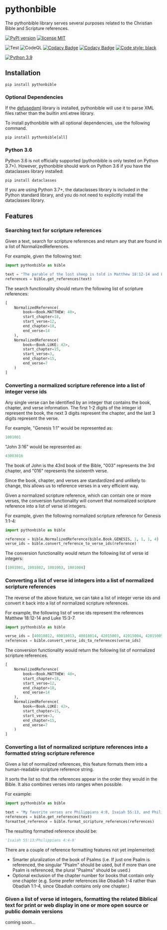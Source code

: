 # pythonbible

The pythonbible library serves several purposes related to the Christian Bible and Scripture references.

[![PyPI version](https://img.shields.io/pypi/v/pythonbible?color=blue&logo=pypi&logoColor=lightgray)](https://pypi.org/project/pythonbible/)
[![license MIT](https://img.shields.io/badge/license-MIT-orange.svg)](https://opensource.org/licenses/MIT)

![Test](https://github.com/avendesora/python-bible/workflows/Test/badge.svg)
![CodeQL](https://github.com/avendesora/python-bible/workflows/CodeQL/badge.svg)
[![Codacy Badge](https://app.codacy.com/project/badge/Grade/dc1333c64b434f7bb813d08750462921)](https://www.codacy.com/gh/avendesora/python-bible/dashboard?utm_source=github.com&amp;utm_medium=referral&amp;utm_content=avendesora/python-bible&amp;utm_campaign=Badge_Grade)
[![Codacy Badge](https://app.codacy.com/project/badge/Coverage/dc1333c64b434f7bb813d08750462921)](https://www.codacy.com/gh/avendesora/python-bible/dashboard?utm_source=github.com&utm_medium=referral&utm_content=avendesora/python-bible&utm_campaign=Badge_Coverage)
[![Code style: black](https://img.shields.io/badge/code%20style-black-000000.svg)](https://github.com/psf/black)

[![Python 3.9](https://img.shields.io/badge/python-3.7%20%7C%203.8%20%7C%203.9-blue?logo=python&logoColor=lightgray)](https://www.python.org/downloads/release/python-390/)

## Installation

```shell script
pip install pythonbible
```

### Optional Dependencies

If the [defusedxml](https://github.com/tiran/defusedxml) library is installed, pythonbible will use it to parse XML files rather than the builtin xml.etree library.

To install pythonbible with all optional dependencies, use the following command.

```shell script
pip install pythonbible[all]
```

### Python 3.6

Python 3.6 is not officially supported (pythonbible is only tested on Python 3.7+). However, pythonbible should work on Python 3.6 if you have the dataclasses library installed:

```shell script
pip install dataclasses
```

If you are using Python 3.7+, the dataclasses library is included in the Python standard library, and you do not need to explicitly install the dataclasses library.

## Features

### Searching text for scripture references
Given a text, search for scripture references and return any that are found in a list of NormalizedReferences.

For example, given the following text:

```python
import pythonbible as bible

text = "The parable of the lost sheep is told in Matthew 18:12-14 and Luke 15:3-7."
references = bible.get_references(text)
```

The search functionality should return the following list of scripture references:

```python
[
    NormalizedReference(
        book=<Book.MATTHEW: 40>, 
        start_chapter=18, 
        start_verse=12, 
        end_chapter=18, 
        end_verse=14
    ),
    NormalizedReference(
        book=<Book.LUKE: 42>, 
        start_chapter=15, 
        start_verse=3, 
        end_chapter=15, 
        end_verse=7
    )
]
```

### Converting a normalized scripture reference into a list of integer verse ids
Any single verse can be identified by an integer that contains the book, chapter, and verse information.
The first 1-2 digits of the integer id represent the book, the next 3 digits represent the chapter, and the last 3 digits represent the verse.

For example, "Genesis 1:1" would be represented as:

```python
1001001
```

"John 3:16" would be represented as:

```python
43003016
```

The book of John is the 43rd book of the Bible, "003" represents the 3rd chapter, and "016" represents the sixteenth verse.

Since the book, chapter, and verses are standardized and unlikely to change, this allows us to reference verses in a very efficient way.

Given a normalized scripture reference, which can contain one or more verses, the conversion functionality will convert that normalized scripture reference into a list of verse id integers.

For example, given the following normalized scripture reference for Genesis 1:1-4:

```python
import pythonbible as bible

reference = bible.NormalizedReference(bible.Book.GENESIS, 1, 1, 1, 4)
verse_ids = bible.convert_reference_to_verse_ids(reference)
```

The conversion functionality would return the following list of verse id integers:

```python
[1001001, 1001002, 1001003, 1001004]
```

### Converting a list of verse id integers into a list of normalized scripture references
The reverse of the above feature, we can take a list of integer verse ids and convert it back into a list of normalized scripture references.

For example, the following list of verse ids represent the references Matthew 18:12-14 and Luke 15:3-7.

```python
import pythonbible as bible

verse_ids = [40018012, 40018013, 40018014, 42015003, 42015004, 42015005, 42015006, 42015007, ]
references = bible.convert_verse_ids_to_references(verse_ids)
```

The conversion functionality would return the following list of normalized scripture references.

```python
[
    NormalizedReference(
        book=<Book.MATTHEW: 40>, 
        start_chapter=18, 
        start_verse=12, 
        end_chapter=18, 
        end_verse=14
    ),
    NormalizedReference(
        book=<Book.LUKE: 42>, 
        start_chapter=15, 
        start_verse=3, 
        end_chapter=15, 
        end_verse=7
    )
]
```

### Converting a list of normalized scripture references into a formatted string scripture reference
Given a list of normalized references, this feature formats them into a human-readable scripture reference string.

It sorts the list so that the references appear in the order they would in the Bible. 
It also combines verses into ranges when possible.

For example:

```python
import pythonbible as bible

text = "My favorite verses are Philippians 4:8, Isaiah 55:13, and Philippians 4:4-7."
references = bible.get_references(text)
formatted_reference = bible.format_scripture_references(references)
```

The resulting formatted reference should be:

```python
'Isaiah 55:13;Philippians 4:4-8'
```

There are a couple of reference formatting features not yet implemented:
*   Smarter pluralization of the book of Psalms (i.e. If just one Psalm is referenced, the singular "Psalm" should be used, but if more than one Psalm is referenced, the plural "Psalms" should be used.)
*   Optional exclusion of the chapter number for books that contain only one chapter (e.g. Some prefer references like Obadiah 1-4 rather than Obadiah 1:1-4, since Obadiah contains only one chapter.)

### Given a list of verse id integers, formatting the related Biblical text for print or web display in one or more open source or public domain versions

coming soon...
